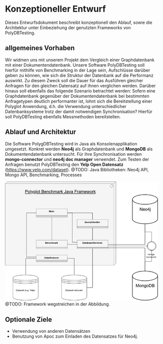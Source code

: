 # Konzeptioneller Entwurf

Dieses Entwurfsdokument beschreibt konzeptionell den Ablauf, sowie die Architektur unter Einbeziehung der genutzten Frameworks von PolyDBTesting.

## allgemeines Vorhaben
Wir widmen uns mit unserem Projekt dem Vergleich einer Graphdatenbank mit einer Dokumentendatenbank.
Unsere Software PolyDBTesting soll hierfür mithilfe von Benchmarking in der Lage sein, Aufschlüsse darüber geben zu können, wie sich die Struktur der Datenbank auf die Performanz auswirkt. Zu diesem Zweck soll die Dauer für das Ausführen gleicher Anfragen für den gleichen Datensatz auf ihnen verglichen werden.
Darüber hinaus soll ebenfalls das folgende Szenario betrachtet werden: Sofern eine Graphdatenbank gegenüber der Dokumentendatenbank bei bestimmten Anfragetypen deutlich performanter ist, lohnt sich die Bereitstellung einer Polyglot Anwendung, d.h. die Verwendung unterschiedlicher Datenbanksysteme trotz der damit notwendigen Synchronisation? Hierfür soll  PolyDBTesting ebenfalls Messmethoden bereitstellen.


## Ablauf und Architektur

Die Software PolygDBTesting wird in Java als Konsolenapplikation umgesetzt.
Konkret werden **Neo4j** als Graphdatenbank und **MongoDB** als Dokumentendatenbank untersucht. Für ihre Synchronisation werden **mongo-connector** und **neo4j doc manager** verwendet.
Zum Testen der Anfragen benutzt PolyDBTesting den **Yelp Open Datensatz** (https://www.yelp.com/dataset).
@TODO:
Java Bibliotheken: Neo4j API, Mongo API, Benchmarking, Processes



![Architektur](architecture.png "Architektur")
@TODO: Framework wegstreichen in der Abbildung.

## Optionale Ziele
* Verwendung von anderen Datensätzen
* Benutzung von Apoc zum Einladen des Datensatzes für Neo4j.
